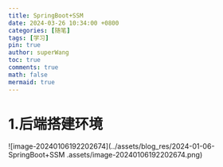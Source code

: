 ```yaml
---
title: SpringBoot+SSM
date: 2024-03-26 10:34:00 +0800
categories: [随笔]
tags: [学习]
pin: true
author: superWang
toc: true
comments: true
math: false
mermaid: true
---
```


# 1.后端搭建环境

![image-20240106192202674](../assets/blog_res/2024-01-06- SpringBoot+SSM .assets/image-20240106192202674.png)
